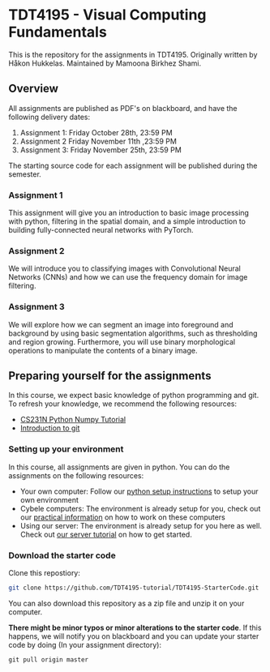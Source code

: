 # TDT4195 - Visual Computing Fundamentals

This is the repository for the assignments in TDT4195. Originally written by Håkon Hukkelas. Maintained by Mamoona Birkhez Shami.







## Overview
All assignments are published as PDF's on blackboard, and have the following delivery dates:

1. Assignment 1: Friday October 28th, 23:59 PM
2. Assignment 2 Friday November 11th ,23:59 PM
3. Assignment 3: Friday November 25th, 23:59 PM

The starting source code for each assignment will be published during the semester.

### Assignment 1
This assignment will give you an introduction to basic image processing with python, filtering in the spatial domain, and a simple introduction to building fully-connected neural networks with PyTorch.

### Assignment 2
We will introduce you to classifying images with Convolutional Neural Networks (CNNs) and how we can use the frequency domain for image filtering.

### Assignment 3
We will explore how we can segment an image into foreground and background by using basic segmentation algorithms, such as thresholding and region growing.
Furthermore, you will use binary morphological operations to manipulate the contents of a binary image.


## Preparing yourself for the assignments
In this course, we expect basic knowledge of python programming and git. To refresh your knowledge, we recommend the following resources:

- [CS231N Python Numpy Tutorial](http://cs231n.github.io/python-numpy-tutorial/)
- [Introduction to git](https://guides.github.com/introduction/git-handbook/)

### Setting up your environment
In this course, all assignments are given in python. You can do the assignments on the following resources:

- Your own computer: Follow our [python setup instructions](python_setup_instructions.md) to setup your own environment
- Cybele computers: The environment is already setup for you, check out our [practical information](working_on_cybele_computers.md) on how to work on these computers
- Using our server: The environment is already setup for you here as well. Check out [our server tutorial](tutorials/cluster_tutorial.md) on how to get started.

### Download the starter code

Clone this repostiory:

```bash
git clone https://github.com/TDT4195-tutorial/TDT4195-StarterCode.git
```

You can also download this repository as a zip file and unzip it on your computer.


**There might be minor typos or minor alterations to the starter code**. If this happens, we will notify you on blackboard and you can update your starter code by doing (In your assignment directory):

```
git pull origin master
```
